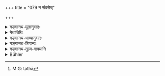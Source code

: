 +++
title = "079 न संवसेच्"

+++

<details><summary>गङ्गानथ-मूलानुवादः</summary>

He shall not associate with outcasts, nor with Cāṇḍālas, nor with Pulkasas; nor with the illiterate; nor with the haughty; nor with Antyas; nor with Antyāvasāyins.—(79)
</details>

<details><summary>मेधातिथिः</summary>
<u>ननु</u> च "नाधार्मिकजनावृते", "नोपसृष्टे ऽन्त्यजैः" (म्ध् ४.६१) इति चोक्तम् एवैतत् ।

- <u>नेति</u> ब्रूमः । तत्र निवासः प्रतिषिद्धः । इह तु संवासः । यत्र ग्रामे ते वसन्ति न तत्र वस्तव्यं गृहस्थित्येति तत्रोक्तम् । संवासस् तु तैः सह संव्यवहारो दानग्रहणादिभिर् मैत्रीकरणम्, तद्गृहसमीपे च वासो ऽपि एकतः छायोपजीवनम् इत्यादि । आवृतग्रहणाच् च तत्र बाहुल्यं गम्यते । यस्मिन् ग्रामे भूयांसस् ते तस्य[^१५९] समीपे ऽपि न वस्तव्यम् इति तस्यार्थः । इह त्व् अबाहुल्ये ऽपि समीपवासादि प्रतिषिध्यत इत्य् एष विवेकः । 


[^१५९]:
     M G: tathā

- **पुल्कसा** निषादाः शूद्रायां जाताः । **अन्त्या** मेदप्रभृतयो म्लेच्छाः । **अन्त्यावसायीति** निषादस्त्रियां चण्डालाज् जातो वक्ष्यते "निषादस्त्री चण्डालात्" इत्यादि (म्ध् १०.३९) । **अवलिप्ता** मदोद्धताः धनादिना गर्विताः ॥ ४.७९ ॥
</details>

<details><summary>गङ्गानथ-भाष्यानुवादः</summary>

“What is here said has already been declared above—(*a*) that ‘he shall not live at a place surrounded by men...... nor in that which is haunted by men of the lowest castes’ (4. 6).”

Not so, we reply. What has been forbidden there, is the *inhabiting* of such places; while what is forbidden here is *associating*. What was said there was that ‘one shall not set up as a householder in a village inhabited by such people;’ while the present verse forbids associating with them; this ‘associating’ consisting of the setting up of friendly relations by accepting their gifts, living near their house, sitting with them under the shade of the same tree, and so forth. Further, the former text speaks of the village as being ‘surrounded,’ which implies that the said people live there in large numbers; so that, what it means is that ‘one should not live *even near* a village where the said people live in large numbers.’ In the present verse, however, what is forbidden is living near a village, where even a few of these people live. Herein lies the difference between the two passages.

‘*Pulkasas*’ are Niṣādas, born of Śūdra mothers.

‘*Antyas*,’ *i.e*.—the *Medas* and other *Mleccchas*.

‘*Antyāvasāyins*’—is born from a Niṣāda mother and Cāṇḍāla father; as will be described later on (10.39).

‘*Haughty*’—overbearing in vanity due to wealth and such other causes.—(79)
</details>

<details><summary>गङ्गानथ-टिप्पन्यः</summary>

‘*Pukkasa*... *Antyāvasāyin*’—Defined under 10—12, 39, 49.

This verse is quoted in *Nṛsiṃhaprasāda* (Saṃskāra, p. 71b).
</details>

<details><summary>गङ्गानथ-तुल्य-वाक्यानि</summary>

*Āpastamba* (1.21, 5-6).—‘There is to be no concern with outcasts,—nor
with *apapātras*.’

*Baudhāyana* (2.42).—‘There is to be no concern with outcasts.’

*Baudhāyana* (3.42).—‘Nor with outcasts, nor with woman, nor with a
Śūdra.’

*Baudhāyana* (2.62).—‘One falls by associating with outcasts for one
year, through sacrifice or teaching or marriage,—also through conveyances, seats or feeding.’

*Gautama* (9.17).—‘He shall not converse with Mlecchas, or with unclean
or unrighteous persons.’

*Devala* (55, 58, 75).—‘He who has lived with Mlecchas, for a period
extending from five to twenty years—for him the expiation has been prescribed to be two *cāndrāyaṇas*.—If in an assembly, one comes into contact with a Mleccha, he shall bathe with his clothes on and go without food for one day. If a Brāhmaṇa has lived in the dwelling of a Mleccha for one, two, three or four years (he shall perform an expiatory rite).’
</details>

<details><summary>Bühler</summary>

079	Let him not stay together with outcasts, nor with Kandalas, nor with Pukkasas, nor with fools, nor with overbearing men, nor with low-caste men, nor with Antyavasayins.
</details>
